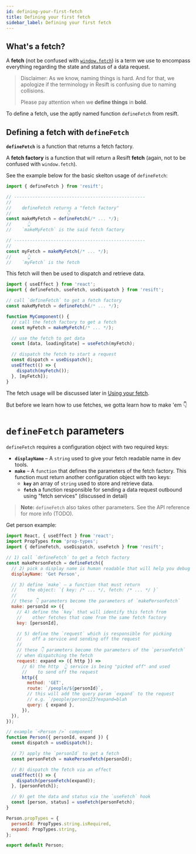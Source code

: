 ```yaml
---
id: defining-your-first-fetch
title: Defining your first fetch
sidebar_label: Defining your first fetch
---
```


## What's a fetch?

A **fetch** (not be confused with [`window.fetch`][0]) is a term we use to encompass everything regarding the state and status of a data request.

> Disclaimer: As we know, naming things is hard. And for that, we apologize if the terminology in Resift is confusing due to naming collisions.
>
> Please pay attention when we **define things** in **bold**.

To define a fetch, use the aptly named function `defineFetch` from resift.

## Defining a fetch with `defineFetch`

**`defineFetch`** is a function that returns a fetch factory.

A **fetch factory** is a function that will return a Resift **fetch** (again, not to be confused with `window.fetch`).

See the example below for the basic skelton usage of `defineFetch`:

```js
import { defineFetch } from 'resift';

// --------------------------------------------------
//
//    defineFetch returns a "fetch factory"
//                     👇
const makeMyFetch = defineFetch(/* ... */);
//      👆
//    `makeMyFetch` is the said fetch factory

// --------------------------------------------------
//
const myFetch = makeMyFetch(/* ... */);
//      👆
//    `myFetch` is the fetch
```

This fetch will then be used to dispatch and retrieve data.

```js
import { useEffect } from 'react';
import { defineFetch, useFetch, useDispatch } from 'resift';

// call `defineFetch` to get a fetch factory
const makeMyFetch = defineFetch(/* ... */);

function MyComponent() {
  // call the fetch factory to get a fetch
  const myFetch = makeMyFetch(/* ... */);

  // use the fetch to get data
  const [data, loadingState] = useFetch(myFetch);

  // dispatch the fetch to start a request
  const dispatch = useDispatch();
  useEffect(() => {
    dispatch(myFetch());
  }, [myFetch]);
}
```

The fetch usage will be discussed later in [Using your fetch](using-your-fetch.md).

But before we learn how to use fetches, we gotta learn how to make 'em 👇

# `defineFetch` parameters

`defineFetch` requires a configuration object with two required keys:

- **`displayName`** – A `string` used to give your fetch readable name in dev tools.
- **`make`** – A `function` that defines the parameters of the fetch factory. This function must return another configuration object with two keys:
  - **`key`** an array of `string` used to store and retrieve data.
  - **`fetch`** a function responsible for sending a data request outbound using "fetch services" (discussed in detail)

> **Note:** `defineFetch` also takes other parameters. See the API reference for more info (TODO).

Get person example:

```js
import React, { useEffect } from 'react';
import PropTypes from 'prop-types';
import { defineFetch, useDispatch, useFetch } from 'resift';

// 1) call `defineFetch` to get a fetch factory
const makePersonFetch = defineFetch({
  // 2) pick a display name is human readable that will help you debug
  displayName: 'Get Person',

  // 3) define `make` — a function that must return
  //    the object: `{ key: /* ... */, fetch: /* ... */ }`
  //
  // these 👇 parameters become the parameters of `makePersonFetch`
  make: personId => ({
    // 4) define the `key` that will identify this fetch from
    //    other fetches that come from the same fetch factory
    key: [personId],

    // 5) define the `request` which is responsible for picking
    //    off a service and sending off the request
    //
    // these 👇 parameters become the parameters of the `personFetch`
    // when dispatching the fetch
    request: expand => ({ http }) =>
      // 6) the http  👆 service is being "picked off" and used
      //    to send off the request
      http({
        method: 'GET',
        route: `/people/${personId}`,
        // this will add the query param `expand` to the request
        // e.g. `/people/person123?expand=blah
        query: { expand },
      }),
  }),
});

// example `<Person />` component
function Person({ personId, expand }) {
  const dispatch = useDispatch();

  // 7) apply the `personId` to get a fetch
  const personFetch = makePersonFetch(personId);

  // 8) dispatch the fetch via an effect
  useEffect(() => {
    dispatch(personFetch(expand));
  }, [personFetch]);

  // 9) get the data and status via the `useFetch` hook
  const [person, status] = useFetch(personFetch);
}

Person.propTypes = {
  personId: PropTypes.string.isRequired,
  expand: PropTypes.string,
};

export default Person;
```

[0]: https://developer.mozilla.org/en-US/docs/Web/API/Fetch_API
